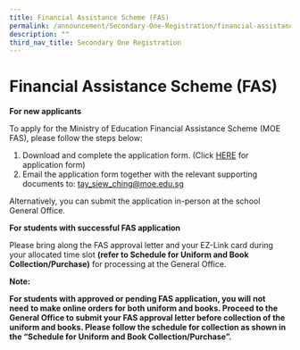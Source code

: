 ```yaml
---
title: Financial Assistance Scheme (FAS)
permalink: /announcement/Secondary-One-Registration/financial-assistance-scheme-fas
description: ""
third_nav_title: Secondary One Registration
---
```

Financial Assistance Scheme (FAS)
=================================

**For new applicants**

To apply for the Ministry of Education Financial Assistance Scheme (MOE FAS), please follow the steps below:

1.  Download and complete the application form. (Click [HERE](https://sembawangsec.moe.edu.sg/wp-content/uploads/2021/12/MOE-FAS-Application-Form-Page-1-7-29-Sep-2021.pdf) for application form)
2.  Email the application form together with the relevant supporting documents to: [tay\_siew\_ching@moe.edu.sg](mailto:tay_siew_ching@moe.edu.sg)

Alternatively, you can submit the application in-person at the school General Office.

**For students with successful FAS application**

Please bring along the FAS approval letter and your EZ-Link card during your allocated time slot **(refer to Schedule for Uniform and Book Collection/Purchase)** for processing at the General Office.

**Note:**

**For students with approved or pending FAS application, you will** **not need** **to make online orders for both uniform and books. Proceed to the General Office to submit your FAS approval letter before collection of the uniform and books. Please follow the schedule for collection as shown in the “Schedule for Uniform and Book Collection/Purchase”.**